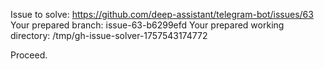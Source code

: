 Issue to solve: https://github.com/deep-assistant/telegram-bot/issues/63
Your prepared branch: issue-63-b6299efd
Your prepared working directory: /tmp/gh-issue-solver-1757543174772

Proceed.